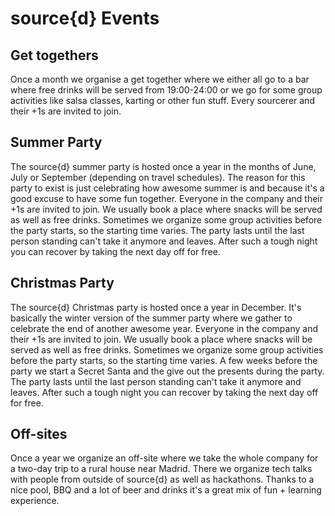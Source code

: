 # source{d} Events

## Get togethers
Once a month we organise a get together
where we either all go to a bar
where free drinks will be served from 19:00-24:00
or we go for some group activities
like salsa classes, karting or other fun stuff.
Every sourcerer and their +1s are invited to join.

## Summer Party
The source{d} summer party is hosted once a year in the months of June, July or September (depending on travel schedules).
The reason for this party to exist is just celebrating how awesome summer is
and because it's a good excuse to have some fun together.
Everyone in the company and their +1s are invited to join.
We usually book a place where snacks will be served as well as free drinks.
Sometimes we organize some group activities before the party starts, so the starting time varies.
The party lasts until the last person standing can't take it anymore and leaves.
After such a tough night you can recover by taking the next day off for free.

## Christmas Party
The source{d} Christmas party is hosted once a year in December.
It's basically the winter version of the summer party where we gather to celebrate the end of another awesome year.
Everyone in the company and their +1s are invited to join.
We usually book a place where snacks will be served as well as free drinks.
Sometimes we organize some group activities before the party starts, so the starting time varies.
A few weeks before the party we start a Secret Santa and the give out the presents during the party.
The party lasts until the last person standing can't take it anymore and leaves.
After such a tough night you can recover by taking the next day off for free.

## Off-sites
Once a year we organize an off-site where we take the whole company for a two-day trip to a rural house near Madrid.
There we organize tech talks with people from outside of source{d} as well as hackathons.
Thanks to a nice pool, BBQ and a lot of beer and drinks it's a great mix of fun + learning experience.
